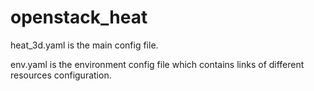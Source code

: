 # openstack_heat
heat_3d.yaml is the main config file.

env.yaml is the environment config file which contains links of different resources configuration.


